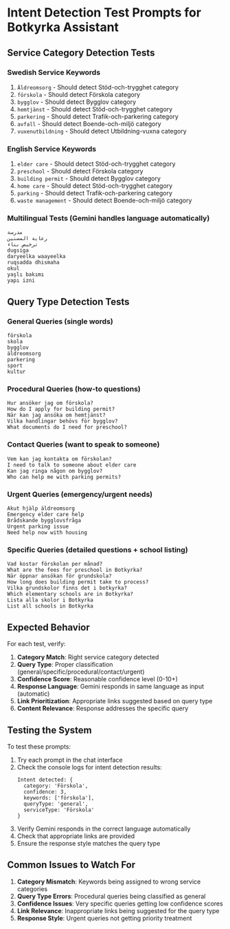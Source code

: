 # Intent Detection Test Prompts for Botkyrka Assistant

## Service Category Detection Tests

### Swedish Service Keywords
1. `Äldreomsorg` - Should detect Stöd-och-trygghet category
2. `förskola` - Should detect Förskola category  
3. `bygglov` - Should detect Bygglov category
4. `hemtjänst` - Should detect Stöd-och-trygghet category
5. `parkering` - Should detect Trafik-och-parkering category
6. `avfall` - Should detect Boende-och-miljö category
7. `vuxenutbildning` - Should detect Utbildning-vuxna category

### English Service Keywords
1. `elder care` - Should detect Stöd-och-trygghet category
2. `preschool` - Should detect Förskola category
3. `building permit` - Should detect Bygglov category
4. `home care` - Should detect Stöd-och-trygghet category
5. `parking` - Should detect Trafik-och-parkering category
6. `waste management` - Should detect Boende-och-miljö category

### Multilingual Tests (Gemini handles language automatically)
```
مدرسة
رعاية المسنين  
ترخيص بناء
dugsiga
daryeelka waayeelka
ruqsadda dhismaha
okul
yaşlı bakımı
yapı izni
```

## Query Type Detection Tests

### General Queries (single words)
```
förskola
skola  
bygglov
äldreomsorg
parkering
sport
kultur
```

### Procedural Queries (how-to questions)
```
Hur ansöker jag om förskola?
How do I apply for building permit?
När kan jag ansöka om hemtjänst?
Vilka handlingar behövs för bygglov?
What documents do I need for preschool?
```

### Contact Queries (want to speak to someone)
```
Vem kan jag kontakta om förskolan?
I need to talk to someone about elder care
Kan jag ringa någon om bygglov?
Who can help me with parking permits?
```

### Urgent Queries (emergency/urgent needs)
```
Akut hjälp äldreomsorg
Emergency elder care help
Brådskande bygglovsfråga
Urgent parking issue
Need help now with housing
```

### Specific Queries (detailed questions + school listing)
```
Vad kostar förskolan per månad?
What are the fees for preschool in Botkyrka?
När öppnar ansökan för grundskola?
How long does building permit take to process?
Vilka grundskolor finns det i botkyrka?
Which elementary schools are in Botkyrka?
Lista alla skolor i Botkyrka
List all schools in Botkyrka
```

## Expected Behavior

For each test, verify:

1. **Category Match**: Right service category detected
2. **Query Type**: Proper classification (general/specific/procedural/contact/urgent)
3. **Confidence Score**: Reasonable confidence level (0-10+)
4. **Response Language**: Gemini responds in same language as input (automatic)
5. **Link Prioritization**: Appropriate links suggested based on query type
6. **Content Relevance**: Response addresses the specific query

## Testing the System

To test these prompts:

1. Try each prompt in the chat interface
2. Check the console logs for intent detection results:
   ```
   Intent detected: {
     category: 'Förskola',
     confidence: 3,
     keywords: ['förskola'],
     queryType: 'general',
     serviceType: 'Förskola'
   }
   ```
3. Verify Gemini responds in the correct language automatically
4. Check that appropriate links are provided
5. Ensure the response style matches the query type

## Common Issues to Watch For

1. **Category Mismatch**: Keywords being assigned to wrong service categories
2. **Query Type Errors**: Procedural queries being classified as general
3. **Confidence Issues**: Very specific queries getting low confidence scores
4. **Link Relevance**: Inappropriate links being suggested for the query type
5. **Response Style**: Urgent queries not getting priority treatment
